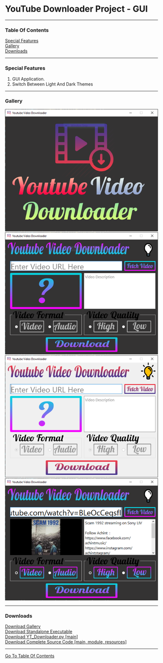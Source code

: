 <h1 id="top">YouTube Downloader Project - GUI</h1><hr>
<h3>Table Of Contents</h3>
<a href="#sf">Special Features</a><br>
<a href="#glry">Gallery</a><br>
<a href="#downloads">Downloads</a><br><hr>
<h3 id="sf">Special Features</h3>
<ol>
    <li>GUI Application.</li>
		<li>Switch Between Light And Dark Themes</li>
</ol><hr>
<h3 id="glry">Gallery</h3>
<img src="https://github.com/its-me-sv/Youtube_Video_Downloader/blob/main/Capture.PNG">
<img src="https://github.com/its-me-sv/Youtube_Video_Downloader/blob/main/Capture1.PNG">
<img src="https://github.com/its-me-sv/Youtube_Video_Downloader/blob/main/Capture2.PNG">
<img src="https://github.com/its-me-sv/Youtube_Video_Downloader/blob/main/Capture3.PNG">
<hr>
<h3 id="downloads">Downloads</h3>
<a href="Snips.rar">Download Gallery</a><br>
<a href="YT_Downloader.exe">Download Standalone Executable</a><br>
<a href="YT_Downloader.py">Download YT_Downloader.py [main]</a><br>
<a href="Src_Code_UI_QRC.rar">Download Complete Source Code [main, module, resources]</a><br>
<hr>
<a href="#top">Go To Table Of Contents</a>
